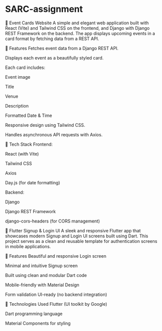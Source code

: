 # SARC-assignment
🎉 Event Cards Website
A simple and elegant web application built with React (Vite) and Tailwind CSS on the frontend, and Django with Django REST Framework on the backend. The app displays upcoming events in a card format by fetching data from a REST API.

🚀 Features
Fetches event data from a Django REST API.

Displays each event as a beautifully styled card.

Each card includes:

Event image

Title

Venue

Description

Formatted Date & Time

Responsive design using Tailwind CSS.

Handles asynchronous API requests with Axios.

🧱 Tech Stack
Frontend:

React (with Vite)

Tailwind CSS

Axios

Day.js (for date formatting)

Backend:

Django

Django REST Framework

django-cors-headers (for CORS management)

🔐 Flutter Signup & Login UI
A sleek and responsive Flutter app that showcases modern Signup and Login UI screens built using Dart. This project serves as a clean and reusable template for authentication screens in mobile applications.

📱 Features
Beautiful and responsive Login screen

Minimal and intuitive Signup screen

Built using clean and modular Dart code

Mobile-friendly with Material Design

Form validation UI-ready (no backend integration)

🎯 Technologies Used
Flutter (UI toolkit by Google)

Dart programming language

Material Components for styling


